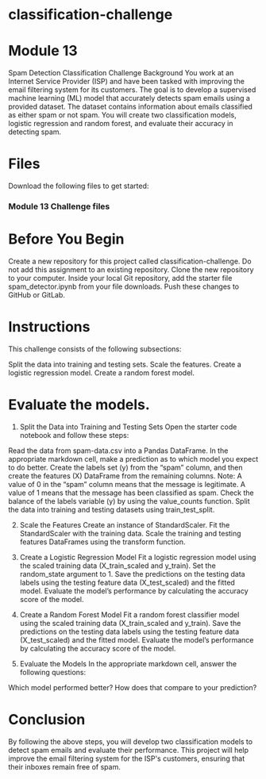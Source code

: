 # classification-challenge
# Module 13
Spam Detection Classification Challenge
Background
You work at an Internet Service Provider (ISP) and have been tasked with improving the email filtering system for its customers. The goal is to develop a supervised machine learning (ML) model that accurately detects spam emails using a provided dataset. The dataset contains information about emails classified as either spam or not spam. You will create two classification models, logistic regression and random forest, and evaluate their accuracy in detecting spam.

# Files
Download the following files to get started:

### Module 13 Challenge files
# Before You Begin
Create a new repository for this project called classification-challenge. Do not add this assignment to an existing repository.
Clone the new repository to your computer.
Inside your local Git repository, add the starter file spam_detector.ipynb from your file downloads.
Push these changes to GitHub or GitLab.
# Instructions
This challenge consists of the following subsections:

Split the data into training and testing sets.
Scale the features.
Create a logistic regression model.
Create a random forest model.
# Evaluate the models.
1. Split the Data into Training and Testing Sets
Open the starter code notebook and follow these steps:

Read the data from spam-data.csv into a Pandas DataFrame.
In the appropriate markdown cell, make a prediction as to which model you expect to do better.
Create the labels set (y) from the “spam” column, and then create the features (X) DataFrame from the remaining columns.
Note: A value of 0 in the “spam” column means that the message is legitimate. A value of 1 means that the message has been classified as spam.
Check the balance of the labels variable (y) by using the value_counts function.
Split the data into training and testing datasets using train_test_split.

2. Scale the Features
Create an instance of StandardScaler.
Fit the StandardScaler with the training data.
Scale the training and testing features DataFrames using the transform function.

3. Create a Logistic Regression Model Fit a logistic regression model using the scaled training data (X_train_scaled and y_train). Set the random_state argument to 1.
Save the predictions on the testing data labels using the testing feature data (X_test_scaled) and the fitted model.
Evaluate the model’s performance by calculating the accuracy score of the model.

4. Create a Random Forest Model Fit a random forest classifier model using the scaled training data (X_train_scaled and y_train).
Save the predictions on the testing data labels using the testing feature data (X_test_scaled) and the fitted model.
Evaluate the model’s performance by calculating the accuracy score of the model.

5. Evaluate the Models In the appropriate markdown cell, answer the following questions:

Which model performed better? How does that compare to your prediction?
# Conclusion
By following the above steps, you will develop two classification models to detect spam emails and evaluate their performance. This project will help improve the email filtering system for the ISP's customers, ensuring that their inboxes remain free of spam.
